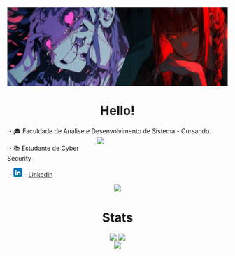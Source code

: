 
<!-- Author: Yora -->
<div align="center"
<p align="center">
<img align="center" height="180" src="./img/teste.png">
</p>
</div>
<div align="center">

# Hello! 

</div>

<p align="width">
 ・🎓 Faculdade de Análise e Desenvolvimento de Sistema - Cursando 
<img src="./img/test1.gif" align="right" width=299px></img> 

 ・📚 Estudante de Cyber Security 

 ・<img src="./img/linkedin (1).png" width=20x></img> - <a href="linkedin.com/in/fernandogentili/">Linkedin</a>
</p>
<p align="center">

 
  <img src="https://skillicons.dev/icons?i=c,cpp,java,python,html,css,javascript,mysql,git,github,linux,arch,ubuntu,kali,neovim,vim&perline=8"/>
</p>

<div align="center">

# Stats 

<img width=351 src="https://github-readme-stats.vercel.app/api?username=yoraapt&theme=holi&show_icons=true&count_private=true&show_icons=true">
<img width=200 src="https://github-readme-stats.vercel.app/api?username=yoraapt&show_icons=true&theme=holi"/><br>
<img align=hegith width=294 src="https://github-readme-stats.vercel.app/api/top-langs?username=yoraapt&layout=compact&theme=holi&custom_title=Top&nbsp;Languages"/><br>


</div>

<div align="center">

```scala

